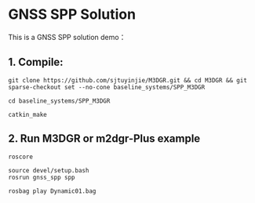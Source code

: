 # GNSS SPP Solution
This is a GNSS SPP solution demo：

## 1. Compile:
```
git clone https://github.com/sjtuyinjie/M3DGR.git && cd M3DGR && git sparse-checkout set --no-cone baseline_systems/SPP_M3DGR

cd baseline_systems/SPP_M3DGR

catkin_make
```
## 2. Run M3DGR or m2dgr-Plus example
```
roscore

source devel/setup.bash
rosrun gnss_spp spp

rosbag play Dynamic01.bag
```

